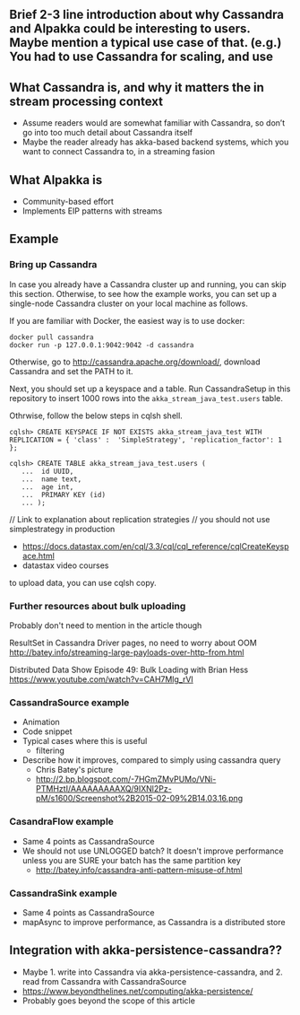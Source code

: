 ## Brief 2-3 line introduction about why Cassandra and Alpakka could be interesting to users. Maybe mention a typical use case of that. (e.g.) You had to use Cassandra for scaling, and use 

## What Cassandra is, and why it matters the in stream processing context

- Assume readers would are somewhat familiar with Cassandra, so don’t go into too much detail about Cassandra itself
- Maybe the reader already has akka-based backend systems, which you want to connect Cassandra to, in a streaming fasion

## What Alpakka is

- Community-based effort
- Implements EIP patterns with streams

## Example

### Bring up Cassandra

In case you already have a Cassandra cluster up and running, you can skip this section.
Otherwise, to see how the example works, you can set up a single-node Cassandra cluster on your local machine as follows.

If you are familiar with Docker, the easiest way is to use docker:

```
docker pull cassandra
docker run -p 127.0.0.1:9042:9042 -d cassandra
```

Otherwise, go to http://cassandra.apache.org/download/, download Cassandra and set the PATH to it.

Next, you should set up a keyspace and a table.
Run CassandraSetup in this repository to insert 1000 rows into the `akka_stream_java_test.users` table.

Othrwise, follow the below steps in cqlsh shell.

```
cqlsh> CREATE KEYSPACE IF NOT EXISTS akka_stream_java_test WITH REPLICATION = { 'class' :  'SimpleStrategy', 'replication_factor': 1 };
```

```
cqlsh> CREATE TABLE akka_stream_java_test.users (
   ...  id UUID,
   ...  name text,
   ...  age int,
   ...  PRIMARY KEY (id)
   ... );
```

// Link to explanation about replication strategies
// you should not use simplestrategy in production

- https://docs.datastax.com/en/cql/3.3/cql/cql_reference/cqlCreateKeyspace.html
- datastax video courses

to upload data, you can use cqlsh copy.

### Further resources about bulk uploading

 Probably don't need to mention in the article though

  ResultSet in Cassandra Driver pages, no need to worry about OOM
  http://batey.info/streaming-large-payloads-over-http-from.html

  Distributed Data Show Episode 49: Bulk Loading with Brian Hess
  https://www.youtube.com/watch?v=CAH7Mlg_rVI

### CassandraSource example

- Animation
- Code snippet
- Typical cases where this is useful
  - filtering
- Describe how it improves, compared to simply using cassandra query
  - Chris Batey's picture
  - http://2.bp.blogspot.com/-7HGmZMvPUMo/VNi-PTMHztI/AAAAAAAAAXQ/9IXNl2Pz-pM/s1600/Screenshot%2B2015-02-09%2B14.03.16.png

### CasandraFlow example

- Same 4 points as CassandraSource
- We should not use UNLOGGED batch? It doesn't improve performance unless you are SURE your batch has the same partition key
  - http://batey.info/cassandra-anti-pattern-misuse-of.html

### CassandraSink example

- Same 4 points as CassandraSource
- mapAsync to improve performance, as Cassandra is a distributed store


## Integration with akka-persistence-cassandra??

- Maybe 1. write into Cassandra via akka-persistence-cassandra, and 2. read from Cassandra with CassandraSource
 - https://www.beyondthelines.net/computing/akka-persistence/
- Probably goes beyond the scope of this article